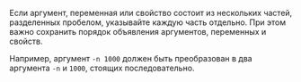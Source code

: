 Если аргумент, переменная или свойство состоит из нескольких частей, разделенных пробелом, указывайте каждую часть отдельно. При этом важно сохранить порядок объявления аргументов, переменных и свойств.

Например, аргумент `-n 1000` должен быть преобразован в два аргумента `-n` и `1000`, стоящих последовательно.
